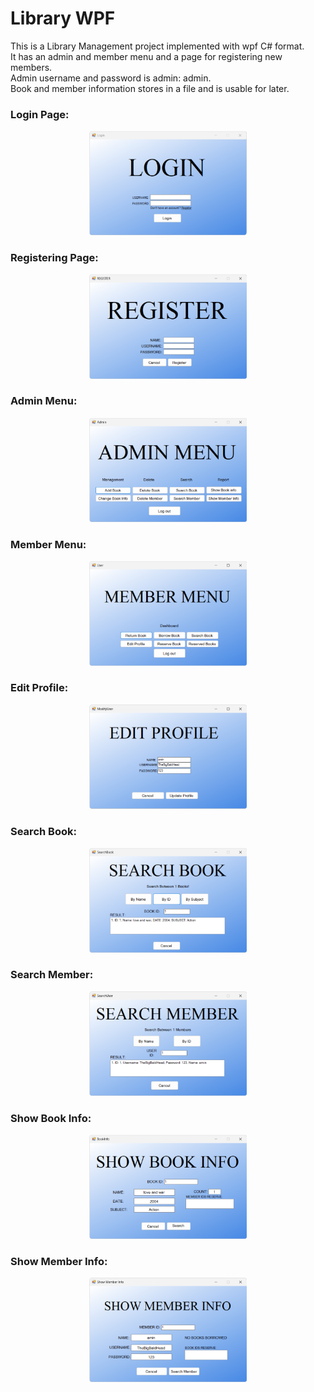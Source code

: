 # Library WPF
This is a Library Management project implemented with wpf C# format.\
It has an admin and member menu and a page for registering new members.\
Admin username and password is admin: admin.\
Book and member information stores in a file and is usable for later.
<h3>Login Page:</h3>
<p align="center">
  <img src="https://github.com/AminFiroozi/LibraryWPF/blob/main/pictures/login.png" width=50% height=50% title="Login Page">
</p>
<h3>
  Registering Page:
</h3>
<p align="center">
  <img src="https://github.com/AminFiroozi/LibraryWPF/blob/main/pictures/register.png" width=50% height=50% title="Register Page">
</p>
<h3>
  Admin Menu:
</h3>
<p align="center">
  <img src="https://github.com/AminFiroozi/LibraryWPF/blob/main/pictures/admin_menu.png" width=50% height=50% title="Admin Menu">
</p>
<h3>
  Member Menu:
</h3>
<p align="center">
  <img src="https://github.com/AminFiroozi/LibraryWPF/blob/main/pictures/member_menu.png" width=50% height=50% title="Member Menu">
</p>
<h3>
  Edit Profile:
</h3>
<p align="center">
  <img src="https://github.com/AminFiroozi/LibraryWPF/blob/main/pictures/edit_profile.png" width=50% height=50% title="Edit Profile">
</p>
<h3>
  Search Book:
</h3>
<p align="center">
  <img src="https://github.com/AminFiroozi/LibraryWPF/blob/main/pictures/search_book.png" width=50% height=50% title="Search Book">
</p>
<h3>
  Search Member:
</h3>
<p align="center">
  <img src="https://github.com/AminFiroozi/LibraryWPF/blob/main/pictures/search_member.png" width=50% height=50% title="Search Member">
</p>
<h3>
  Show Book Info:
</h3>
<p align="center">
  <img src="https://github.com/AminFiroozi/LibraryWPF/blob/main/pictures/show_book_info.png" width=50% height=50% title="Show Book Info">
</p>
<h3>
  Show Member Info:</h3>
<p align="center">
  <img src="https://github.com/AminFiroozi/LibraryWPF/blob/main/pictures/show_member_info.png" width=50% height=50% title="Show Member Info">
</p>

